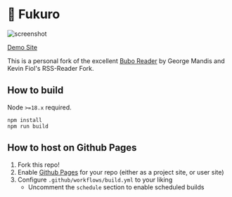 # 🦉 Fukuro

![screenshot](./demo.png)

[Demo Site](https://kevinfiol.com/rss-reader/)

This is a personal fork of the excellent [Bubo Reader](https://github.com/georgemandis/bubo-rss) by George Mandis and Kevin Fiol's RSS-Reader Fork.

## How to build

Node `>=18.x` required.

```shell
npm install
npm run build
```

## How to host on Github Pages

1. Fork this repo!
2. Enable [Github Pages](https://pages.github.com/) for your repo (either as a project site, or user site)
3. Configure `.github/workflows/build.yml` to your liking
    * Uncomment the `schedule` section to enable scheduled builds
